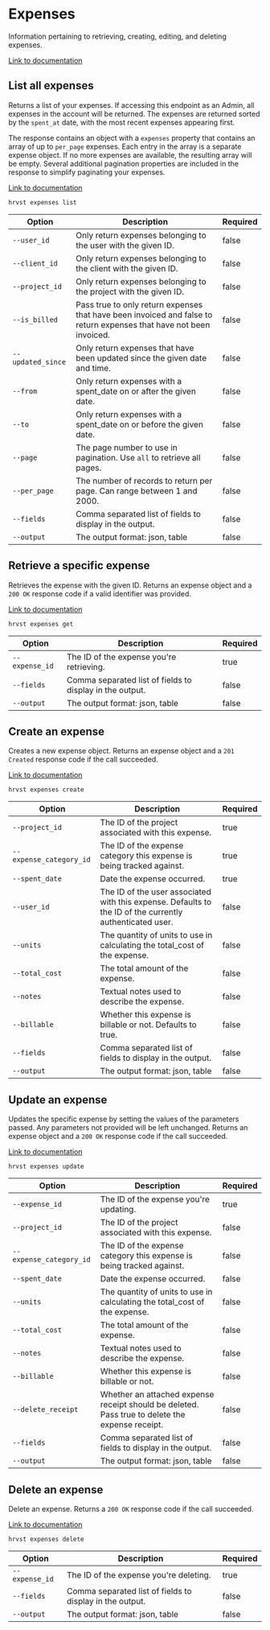 # Expenses

Information pertaining to retrieving, creating, editing, and deleting expenses.

[Link to documentation](https://help.getharvest.com/api-v2/expenses-api/expenses/expenses/)

## List all expenses

Returns a list of your expenses. If accessing this endpoint as an Admin, all expenses in the account will be returned. The expenses are returned sorted by the `spent_at` date, with the most recent expenses appearing first.

The response contains an object with a `expenses` property that contains an array of up to `per_page` expenses. Each entry in the array is a separate expense object. If no more expenses are available, the resulting array will be empty. Several additional pagination properties are included in the response to simplify paginating your expenses.

[Link to documentation](https://help.getharvest.com/api-v2/expenses-api/expenses/expenses/#list-all-expenses)

```
hrvst expenses list
```

| Option            | Description                                                                                                         | Required |
| ----------------- | ------------------------------------------------------------------------------------------------------------------- | -------- |
| `--user_id`       | Only return expenses belonging to the user with the given ID.                                                       | false    |
| `--client_id`     | Only return expenses belonging to the client with the given ID.                                                     | false    |
| `--project_id`    | Only return expenses belonging to the project with the given ID.                                                    | false    |
| `--is_billed`     | Pass true to only return expenses that have been invoiced and false to return expenses that have not been invoiced. | false    |
| `--updated_since` | Only return expenses that have been updated since the given date and time.                                          | false    |
| `--from`          | Only return expenses with a spent_date on or after the given date.                                                  | false    |
| `--to`            | Only return expenses with a spent_date on or before the given date.                                                 | false    |
| `--page`          | The page number to use in pagination. Use `all` to retrieve all pages.                                              | false    |
| `--per_page`      | The number of records to return per page. Can range between 1 and 2000.                                             | false    |
| `--fields`        | Comma separated list of fields to display in the output.                                                            | false    |
| `--output`        | The output format: json, table                                                                                      | false    |

## Retrieve a specific expense

Retrieves the expense with the given ID. Returns an expense object and a `200 OK` response code if a valid identifier was provided.

[Link to documentation](https://help.getharvest.com/api-v2/expenses-api/expenses/expenses/#retrieve-an-expense)

```
hrvst expenses get
```

| Option         | Description                                              | Required |
| -------------- | -------------------------------------------------------- | -------- |
| `--expense_id` | The ID of the expense you're retrieving.                 | true     |
| `--fields`     | Comma separated list of fields to display in the output. | false    |
| `--output`     | The output format: json, table                           | false    |

## Create an expense

Creates a new expense object. Returns an expense object and a `201 Created` response code if the call succeeded.

[Link to documentation](https://help.getharvest.com/api-v2/expenses-api/expenses/expenses/#create-an-expense)

```
hrvst expenses create
```

| Option                  | Description                                                                                              | Required |
| ----------------------- | -------------------------------------------------------------------------------------------------------- | -------- |
| `--project_id`          | The ID of the project associated with this expense.                                                      | true     |
| `--expense_category_id` | The ID of the expense category this expense is being tracked against.                                    | true     |
| `--spent_date`          | Date the expense occurred.                                                                               | true     |
| `--user_id`             | The ID of the user associated with this expense. Defaults to the ID of the currently authenticated user. | false    |
| `--units`               | The quantity of units to use in calculating the total_cost of the expense.                               | false    |
| `--total_cost`          | The total amount of the expense.                                                                         | false    |
| `--notes`               | Textual notes used to describe the expense.                                                              | false    |
| `--billable`            | Whether this expense is billable or not. Defaults to true.                                               | false    |
| `--fields`              | Comma separated list of fields to display in the output.                                                 | false    |
| `--output`              | The output format: json, table                                                                           | false    |

## Update an expense

Updates the specific expense by setting the values of the parameters passed. Any parameters not provided will be left unchanged. Returns an expense object and a `200 OK` response code if the call succeeded.

[Link to documentation](https://help.getharvest.com/api-v2/expenses-api/expenses/expenses/#update-an-expense)

```
hrvst expenses update
```

| Option                  | Description                                                                                     | Required |
| ----------------------- | ----------------------------------------------------------------------------------------------- | -------- |
| `--expense_id`          | The ID of the expense you're updating.                                                          | true     |
| `--project_id`          | The ID of the project associated with this expense.                                             | false    |
| `--expense_category_id` | The ID of the expense category this expense is being tracked against.                           | false    |
| `--spent_date`          | Date the expense occurred.                                                                      | false    |
| `--units`               | The quantity of units to use in calculating the total_cost of the expense.                      | false    |
| `--total_cost`          | The total amount of the expense.                                                                | false    |
| `--notes`               | Textual notes used to describe the expense.                                                     | false    |
| `--billable`            | Whether this expense is billable or not.                                                        | false    |
| `--delete_receipt`      | Whether an attached expense receipt should be deleted. Pass true to delete the expense receipt. | false    |
| `--fields`              | Comma separated list of fields to display in the output.                                        | false    |
| `--output`              | The output format: json, table                                                                  | false    |

## Delete an expense

Delete an expense. Returns a `200 OK` response code if the call succeeded.

[Link to documentation](https://help.getharvest.com/api-v2/expenses-api/expenses/expenses/#delete-an-expense)

```
hrvst expenses delete
```

| Option         | Description                                              | Required |
| -------------- | -------------------------------------------------------- | -------- |
| `--expense_id` | The ID of the expense you're deleting.                   | true     |
| `--fields`     | Comma separated list of fields to display in the output. | false    |
| `--output`     | The output format: json, table                           | false    |
